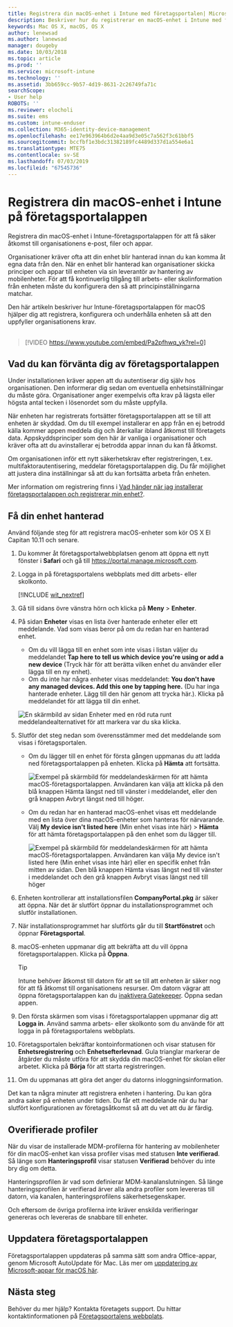 ```yaml
---
title: Registrera din macOS-enhet i Intune med företagsportalen| Microsoft Docs
description: Beskriver hur du registrerar en macOS-enhet i Intune med företagsportalappen
keywords: Mac OS X, macOS, OS X
author: lenewsad
ms.author: lanewsad
manager: dougeby
ms.date: 10/03/2018
ms.topic: article
ms.prod: ''
ms.service: microsoft-intune
ms.technology: ''
ms.assetid: 3bb659cc-9b57-4d19-8631-2c26749fa71c
searchScope:
- User help
ROBOTS: ''
ms.reviewer: elocholi
ms.suite: ems
ms.custom: intune-enduser
ms.collection: M365-identity-device-management
ms.openlocfilehash: ee17e963964b6d2e4aa9d3e05c7a562f3c61bbf5
ms.sourcegitcommit: bccfbf1e3bdc31382189fc4489d337d1a554e6a1
ms.translationtype: MTE75
ms.contentlocale: sv-SE
ms.lasthandoff: 07/03/2019
ms.locfileid: "67545736"
---
```

# <a name="enroll-your-macos-device-in-intune-with-the-company-portal-app"></a>Registrera din macOS-enhet i Intune på företagsportalappen

Registrera din macOS-enhet i Intune-företagsportalappen för att få säker åtkomst till organisationens e-post, filer och appar.

Organisationer kräver ofta att din enhet blir hanterad innan du kan komma åt egna data från den. När en enhet blir hanterad kan organisationer skicka principer och appar till enheten via sin leverantör av hantering av mobilenheter. För att få kontinuerlig tillgång till arbets- eller skolinformation från enheten måste du konfigurera den så att principinställningarna matchar.  

Den här artikeln beskriver hur Intune-företagsportalappen för macOS hjälper dig att registrera, konfigurera och underhålla enheten så att den uppfyller organisationens krav.  
</br>
> [!VIDEO https://www.youtube.com/embed/Pa2pfhwq_yk?rel=0]

## <a name="what-to-expect-from-the-company-portal-app"></a>Vad du kan förvänta dig av företagsportalappen

Under installationen kräver appen att du autentiserar dig själv hos organisationen. Den informerar dig sedan om eventuella enhetsinställningar du måste göra. Organisationer anger exempelvis ofta krav på lägsta eller högsta antal tecken i lösenordet som du måste uppfylla.    

När enheten har registrerats fortsätter företagsportalappen att se till att enheten är skyddad. Om du till exempel installerar en app från en ej betrodd källa kommer appen meddela dig och återkallar ibland åtkomst till företagets data. Appskyddsprinciper som den här är vanliga i organisationer och kräver ofta att du avinstallerar ej betrodda appar innan du kan få åtkomst.

Om organisationen inför ett nytt säkerhetskrav efter registreringen, t.ex. multifaktorautentisering, meddelar företagsportalappen dig. Du får möjlighet att justera dina inställningar så att du kan fortsätta arbeta från enheten.  

Mer information om registrering finns i [Vad händer när jag installerar företagsportalappen och registrerar min enhet?](what-happens-if-you-install-the-Company-Portal-app-and-enroll-your-device-in-intune-macos.md).  

## <a name="get-your-device-managed"></a>Få din enhet hanterad  
Använd följande steg för att registrera macOS-enheter som kör OS X El Capitan 10.11 och senare.   


1. Du kommer åt företagsportalwebbplatsen genom att öppna ett nytt fönster i __Safari__ och gå till https://portal.manage.microsoft.com.  

2. Logga in på företagsportalens webbplats med ditt arbets- eller skolkonto.

   [!INCLUDE [wit_nextref](includes/end-user-password-guidance.md)]


3. Gå till sidans övre vänstra hörn och klicka på **Meny** > **Enheter**.  

4. På sidan __Enheter__ visas en lista över hanterade enheter eller ett meddelande. Vad som visas beror på om du redan har en hanterad enhet. 
    * Om du vill lägga till en enhet som inte visas i listan väljer du meddelandet **Tap here to tell us which device you're using or add a new device** (Tryck här för att berätta vilken enhet du använder eller lägga till en ny enhet).
    * Om du inte har några enheter visas meddelandet: **You don't have any managed devices. Add this one by tapping here.** (Du har inga hanterade enheter. Lägg till den här genom att trycka här.). Klicka på meddelandet för att lägga till din enhet.  

     ![En skärmbild av sidan Enheter med en röd ruta runt meddelandealternativet för att markera var du ska klicka.](./media/CP-enroll-MACOS-1808.png)  
5. Slutför det steg nedan som överensstämmer med det meddelande som visas i företagsportalen.  
    * Om du lägger till en enhet för första gången uppmanas du att ladda ned företagsportalappen på enheten. Klicka på **Hämta** att fortsätta.  

         ![Exempel på skärmbild för meddelandeskärmen för att hämta macOS-företagsportalappen. Användaren kan välja att klicka på den blå knappen Hämta längst ned till vänster i meddelandet, eller den grå knappen Avbryt längst ned till höger.](./media/CP-enroll-download-macOS-1808.png)  

    * Om du redan har en hanterad macOS-enhet visas ett meddelande med en lista över dina macOS-enheter som hanteras för närvarande. Välj **My device isn't listed here** (Min enhet visas inte här) > **Hämta** för att hämta företagsportalappen på den enhet som du lägger till.  

         ![Exempel på skärmbild för meddelandeskärmen för att hämta macOS-företagsportalappen. Användaren kan välja *My device isn't listed here* (Min enhet visas inte här) eller en specifik enhet från mitten av sidan. Den blå knappen Hämta visas längst ned till vänster i meddelandet och den grå knappen Avbryt visas längst ned till höger](./media/cp-mac-os-device-isnt-here-1808.png)  

6. Enheten kontrollerar att installationsfilen **CompanyPortal.pkg** är säker att öppna. När det är slutfört öppnar du installationsprogrammet och slutför installationen.  

7. När installationsprogrammet har slutförts går du till **Startfönstret** och öppnar **Företagsportal**.  

8. macOS-enheten uppmanar dig att bekräfta att du vill öppna företagsportalappen. Klicka på **Öppna**.  

   > [!TIP]
   > Intune behöver åtkomst till datorn för att se till att enheten är säker nog för att få åtkomst till organisationens resurser. Om datorn vägrar att öppna företagsportalappen kan du [inaktivera Gatekeeper](https://support.apple.com/HT202491). Öppna sedan appen.

9. Den första skärmen som visas i företagsportalappen uppmanar dig att **Logga in**. Använd samma arbets- eller skolkonto som du använde för att logga in på företagsportalens webbplats.

10. Företagsportalen bekräftar kontoinformationen och visar statusen för **Enhetsregistrering** och **Enhetsefterlevnad**. Gula trianglar markerar de åtgärder du måste utföra för att skydda din macOS-enhet för skolan eller arbetet. Klicka på **Börja** för att starta registreringen. 

11. Om du uppmanas att göra det anger du datorns inloggningsinformation.  

Det kan ta några minuter att registrera enheten i hantering. Du kan göra andra saker på enheten under tiden. Du får ett meddelande när du har slutfört konfigurationen av företagsåtkomst så att du vet att du är färdig.  

## <a name="unverified-profiles"></a>Overifierade profiler
När du visar de installerade MDM-profilerna för hantering av mobilenheter för din macOS-enhet kan vissa profiler visas med statusen **Inte verifierad**. Så länge som **Hanteringsprofil** visar statusen **Verifierad** behöver du inte bry dig om detta.  

Hanteringsprofilen är vad som definierar MDM-kanalanslutningen. Så länge hanteringsprofilen är verifierad ärver alla andra profiler som levereras till datorn, via kanalen, hanteringsprofilens säkerhetsegenskaper.

Och eftersom de övriga profilerna inte kräver enskilda verifieringar genereras och levereras de snabbare till enheter. 

## <a name="updating-the-company-portal-app"></a>Uppdatera företagsportalappen

Företagsportalappen uppdateras på samma sätt som andra Office-appar, genom Microsoft AutoUpdate för Mac. Läs mer om [uppdatering av Microsoft-appar för macOS här](https://support.office.com/article/Check-for-Office-for-Mac-updates-automatically-bfd1e497-c24d-4754-92ab-910a4074d7c1).  

## <a name="next-steps"></a>Nästa steg  
Behöver du mer hjälp? Kontakta företagets support. Du hittar kontaktinformationen på [Företagsportalens webbplats](https://go.microsoft.com/fwlink/?linkid=2010980).  


